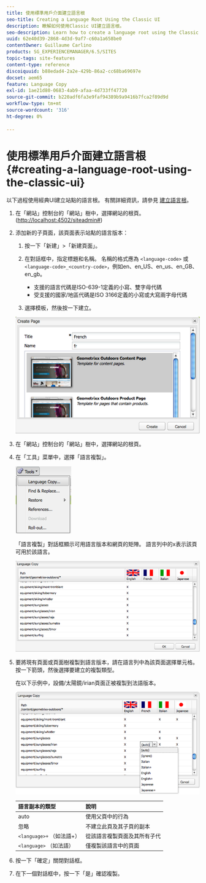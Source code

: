 ```yaml
---
title: 使用標準用戶介面建立語言根
seo-title: Creating a Language Root Using the Classic UI
description: 瞭解如何使用Classic UI建立語言根。
seo-description: Learn how to create a language root using the Classic UI.
uuid: 62e40d39-2868-4d3d-9af7-c60a1a658be0
contentOwner: Guillaume Carlino
products: SG_EXPERIENCEMANAGER/6.5/SITES
topic-tags: site-features
content-type: reference
discoiquuid: b88edad4-2a2e-429b-86a2-cc68ba69697e
docset: aem65
feature: Language Copy
exl-id: 1ae21d80-0683-4ab9-afaa-4d733ff47720
source-git-commit: b220adf6fa3e9faf94389b9a9416b7fca2f89d9d
workflow-type: tm+mt
source-wordcount: '316'
ht-degree: 0%

---
```


# 使用標準用戶介面建立語言根{#creating-a-language-root-using-the-classic-ui}

以下過程使用經典UI建立站點的語言根。 有關詳細資訊，請參見 [建立語言根](/help/sites-administering/tc-prep.md#creating-a-language-root)。

1. 在「網站」控制台的「網站」樹中，選擇網站的根頁。 ([http://localhost:4502/siteadmin#](http://localhost:4502/siteadmin#))
1. 添加新的子頁面，該頁面表示站點的語言版本：

   1. 按一下「新建」>「新建頁面」。
   1. 在對話框中，指定標題和名稱。 名稱的格式應為 `<language-code>` 或 `<language-code>_<country-code>`，例如en、en_US、en_us、en_GB、en_gb。

      * 支援的語言代碼是ISO-639-1定義的小寫、雙字母代碼
      * 受支援的國家/地區代碼是ISO 3166定義的小寫或大寫兩字母代碼
   1. 選擇模板，然後按一下建立。

   ![新頁](assets/newpagefr.png)

1. 在「網站」控制台的「網站」樹中，選擇網站的根頁。
1. 在「工具」菜單中，選擇「語言複製」。

   ![工具語言副本](assets/toolslanguagecopy.png)

   「語言複製」對話框顯示可用語言版本和網頁的矩陣。 語言列中的x表示該頁可用於該語言。

   ![語言](assets/languagecopydialog.png)

1. 要將現有頁面或頁面樹複製到語言版本，請在語言列中為該頁面選擇單元格。 按一下箭頭，然後選擇要建立的複製類型。

   在以下示例中，設備/太陽鏡/irian頁面正被複製到法語版本。

   ![隱翅目](assets/languagecopydilogdropdown.png)

   | 語言副本的類型 | 說明 |
   |---|---|
   | auto | 使用父頁中的行為 |
   | 忽略 | 不建立此頁及其子頁的副本 |
   | `<language>+` （如法語+） | 從該語言複製頁面及其所有子代 |
   | `<language>` （如法語） | 僅複製該語言中的頁面 |

1. 按一下「確定」關閉對話框。
1. 在下一個對話框中，按一下「是」確認複製。
